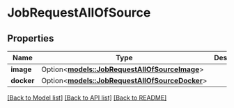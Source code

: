 # JobRequestAllOfSource

## Properties

Name | Type | Description | Notes
------------ | ------------- | ------------- | -------------
**image** | Option<[**models::JobRequestAllOfSourceImage**](JobRequest_allOf_source_image.md)> |  | [optional]
**docker** | Option<[**models::JobRequestAllOfSourceDocker**](JobRequest_allOf_source_docker.md)> |  | [optional]

[[Back to Model list]](../README.md#documentation-for-models) [[Back to API list]](../README.md#documentation-for-api-endpoints) [[Back to README]](../README.md)


